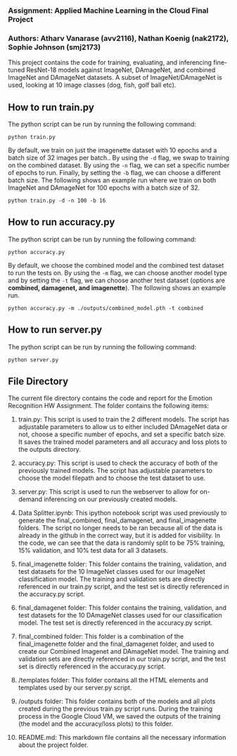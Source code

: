 ### Assignment: Applied Machine Learning in the Cloud Final Project

### Authors: Atharv Vanarase (avv2116), Nathan Koenig (nak2172), Sophie Johnson (smj2173)

This project contains the code for training, evaluating, and inferencing fine-tuned ResNet-18 models against ImageNet, DAmageNet, and combined ImageNet and DAmageNet datasets. A subset of ImageNet/DAmageNet is used, looking at 10 image classes (dog, fish, golf ball etc).

## How to run train.py

The python script can be run by running the following command: 

``` python train.py ```

By default, we train on just the imagenette dataset with 10 epochs and a batch size of 32 images per batch.. By using the ```-d``` flag, we swap to training on the combined dataset. By using the ```-n``` flag, we can set a specific number of epochs to run. Finally, by setting the ```-b``` flag, we can choose a different batch size. The following shows an example run where we train on both ImageNet and DAmageNet for 100 epochs with a batch size of 32.

``` python train.py -d -n 100 -b 16 ```

## How to run accuracy.py

The python script can be run by running the following command:

``` python accuracy.py ```

By default, we choose the combined model and the combined test dataset to run the tests on. By using the ```-m``` flag, we can choose another model type and by setting the ```-t``` flag, we can choose another test dataset (options are **combined, damagenet, and imagenette**). The following shows an example run.

``` python accuracy.py -m ./outputs/combined_model.pth -t combined ```

## How to run server.py

The python script can be run by running the following command:

``` python server.py ```

## File Directory

The current file directory contains the code and report for the Emotion Recognition HW Assignment. The folder contains the following items:

1. train.py: This script is used to train the 2 different models. The script has adjustable parameters to allow us to either included DAmageNet data or not, choose a specific number of epochs, and set a specific batch size. It saves the trained model parameters and all accuracy and loss plots to the outputs directory.

2. accuracy.py: This script is used to check the accuracy of both of the previously trained models. The script has adjustable parameters to choose the model filepath and to choose the test dataset to use.

3. server.py: This script is used to run the webserver to allow for on-demand inferencing on our previously created models. 

4. Data Splitter.ipynb: This ipython notebook script was used previously to generate the final_combined, final_damagenet, and final_imagenette folders. The script no longer needs to be ran because all of the data is already in the github in the correct way, but it is added for visibility. In the code, we can see that the data is randomly split to be 75% training, 15% validation, and 10% test data for all 3 datasets.

5. final_imagenette folder: This folder contains the training, validation, and test datasets for the 10 ImageNet classes used for our ImageNet classification model. The training and validation sets are directly referenced in our train.py script, and the test set is directly referenced in the accuracy.py script.

6. final_damagenet folder: This folder contains the training, validation, and test datasets for the 10 DAmageNet classes used for our classification model. The test set is directly referenced in the accuracy.py script.

7. final_combined folder: This folder is a combination of the final_imagenette folder and the final_damagenet folder, and used to create our Combined Imagenet and DAmageNet model. The training and validation sets are directly referenced in our train.py script, and the test set is directly referenced in the accuracy.py script.

8. /templates folder: This folder contains all the HTML elements and templates used by our server.py script.

9. /outputs folder: This folder contains both of the models and all plots created during the previous train.py script runs. During the training process in the Google Cloud VM, we saved the outputs of the training (the model and the accuracy/loss plots) to this folder.

10. README.md: This markdown file contains all the necessary information about the project folder.

